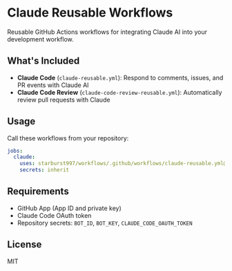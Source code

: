 # Claude Reusable Workflows

Reusable GitHub Actions workflows for integrating Claude AI into your development workflow.

## What's Included

- **Claude Code** (`claude-reusable.yml`): Respond to comments, issues, and PR events with Claude AI
- **Claude Code Review** (`claude-code-review-reusable.yml`): Automatically review pull requests with Claude

## Usage

Call these workflows from your repository:

```yaml
jobs:
  claude:
    uses: starburst997/workflows/.github/workflows/claude-reusable.yml@main
    secrets: inherit
```

## Requirements

- GitHub App (App ID and private key)
- Claude Code OAuth token
- Repository secrets: `BOT_ID`, `BOT_KEY`, `CLAUDE_CODE_OAUTH_TOKEN`

## License

MIT
